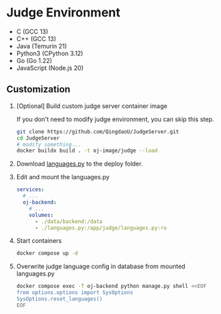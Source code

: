 # Judge Environment

- C (GCC 13)
- C++ (GCC 13)
- Java (Temurin 21)
- Python3 (CPython 3.12)
- Go (Go 1.22)
- JavaScript (Node.js 20)

## Customization

1. [Optional] Build custom judge server container image

   If you don't need to modify judge environment, you can skip this step.

   ```bash
   git clone https://github.com/QingdaoU/JudgeServer.git
   cd JudgeServer
   # modify something...
   docker buildx build . -t oj-image/judge --load
   ```

2. Download [languages.py](https://raw.githubusercontent.com/QingdaoU/OnlineJudge/master/judge/languages.py) to the deploy folder.

3. Edit and mount the languages.py

   ```yaml
   services:
     # ...
     oj-backend:
       # ...
       volumes:
         - ./data/backend:/data
         - ./languages.py:/app/judge/languages.py:ro
   ```

4. Start containers

   ```bash
   docker compose up -d
   ```

5. Overwrite judge language config in database from mounted languages.py

   ```bash
   docker compose exec -T oj-backend python manage.py shell <<EOF
   from options.options import SysOptions
   SysOptions.reset_languages()
   EOF
   ```
